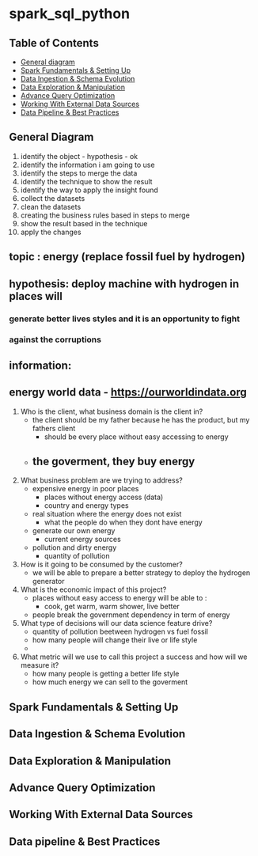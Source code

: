 # spark_sql_python

## Table of Contents

- [General diagram](#general-diagram)
- [Spark Fundamentals & Setting Up](#Spark-Fundamentals-&-Setting-Up)
- [Data Ingestion & Schema Evolution](#Data-Ingestion-&-Schema-Evolution)
- [Data Exploration & Manipulation](#Data-Exploration-&-Manipulation)
- [Advance Query Optimization](#Advance-Query-Optimization)
- [Working With External Data Sources](#Working-With-External-Data-Sources)
- [Data Pipeline & Best Practices](#Data-Pipeline-&-Best-Practices)

## General Diagram

1. identify the object - hypothesis - ok
2. identify the information i am going to use 
3. identify the steps to merge the data
4. identify the technique to show the result
5. identify the way to apply the insight found
6. collect the datasets
7. clean the datasets
8. creating the business rules based in steps to merge
9. show the result based in the technique 
10. apply the changes

## topic : energy (replace fossil fuel by hydrogen)
## hypothesis: deploy machine with hydrogen in places will
### generate better lives styles and it is an opportunity to fight 
### against the corruptions
## information: 
## energy world data - https://ourworldindata.org
1. Who is the client, what business domain is the client in?
   - the client should be my father because he has the product, but my fathers client
     - should be every place without easy accessing to energy
   - the goverment, they buy energy
     - 
2. What business problem are we trying to address?
   - expensive energy in poor places
     - places without energy access (data)
     - country and energy types 
   - real situation where the energy does not exist
     - what the people do when they dont have energy
   - generate our own energy
     - current energy sources
   - pollution and dirty energy
     - quantity of pollution
3. How is it going to be consumed by the customer?
   - we will be able to prepare a better strategy to deploy the hydrogen generator
4. What is the economic impact of this project?
   - places without easy access to energy will be able to :
     - cook, get warm, warm shower, live better
   - people break the government dependency in term of energy
5. What type of decisions will our data science feature drive?
   - quantity of pollution beetween hydrogen vs fuel fossil
   - how many people will change their live or life style
   - 
6. What metric will we use to call this project a success and how will we measure it?
   - how many people is getting a better life style
   - how much energy we can sell to the goverment

## Spark Fundamentals & Setting Up


## Data Ingestion & Schema Evolution


## Data Exploration & Manipulation


## Advance Query Optimization


## Working With External Data Sources


## Data pipeline & Best Practices